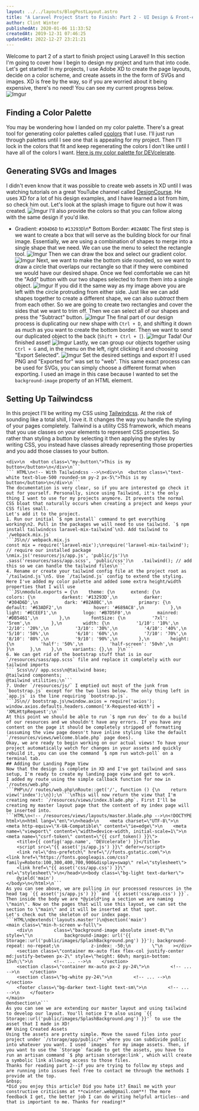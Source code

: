 ```yaml
---
layout: ../../layouts/BlogPostLayout.astro
title: "A Laravel Project Start to Finish: Part 2 - UI Design & Front-end Scaffolding"
author: Clint Winter
publishedAt: 2020-01-06 11:33:52
createdAt: 2019-12-31 07:46:25
updatedAt: 2022-12-27 23:21:21
---
```


Welcome to part 2 of a start to finish project using Laravel! In this section I'm going to cover how I begin to design my project and turn that into code. Let's get started!
In my projects, I use Adobe XD to create the page layouts, decide on a color scheme, and create assets in the the form of SVGs and images. XD is free by the way, so if you are worried about it being expensive, there's no need!
You can see my current progress below.
![Imgur](https://i.imgur.com/NTXMxEj.png)
## Finding a Color Palette
You may be wondering how I landed on my color palette. There's a great tool for generating color palettes called [coolors](https://coolors.co/) that I use. I'll just run through palettes until I see one that is appealing for my project. Then I'll lock in the colors that fit and keep regenerating the colors I don't like until I have all of the colors I want. [Here is my color palette for DEVcelerate](https://coolors.co/13293d-7fbbf4-b7d5f0-304d6d-75b9be).
## Generating SVGs and Images
I didn't even know that it was possible to create web assets in XD until I was watching tutorials on a great YouTube channel called [DesignCourse](https://www.youtube.com/channel/UCVyRiMvfUNMA1UPlDPzG5Ow). He uses XD for a lot of his design examples, and I have learned a lot from him, so check him out. 
Let's look at the splash image to figure out how it was created. 
![Imgur](https://i.imgur.com/6ujzoAO.png)
I'll also provide the colors so that you can follow along with the same design if you'd like.
* Gradient: `#304D6D` to `#13293D`\n* Bottom Border: `#82A0BC`
The first step is we want to create a box that will serve as the building block for our final image. Essentially, we are using a combination of shapes to merge into a single shape that we need. We can use the menu to select the rectangle tool.
![Imgur](https://i.imgur.com/2DqYoQr.png)
Then we can draw the box and select our gradient color.
![Imgur](https://i.imgur.com/es89HZM.png)
Next, we want to make the bottom side rounded, so we want to draw a circle that overlaps our rectangle so that if they were combined we would have our desired shape. Once we feel comfortable we can hit the \"Add\" button with our two shapes selected to form them into a single object.
![Imgur](https://i.imgur.com/C25mqR2.png)
If you did it the same way as my image above you are left with the circle protruding from either side. Just like we can add shapes together to create a different shape, we can also *subtract* them from each other. So we are going to create two rectangles and cover the sides that we want to trim off. Then we can select all of our shapes and press the \"Subtract\" button.
![Imgur](https://i.imgur.com/NJkIBFZ.png)
The final part of our design process is duplicating our new shape with `Ctrl + D`, and shifting it down as much as you want to create the bottom border. Then we want to send our duplicated object to the back (`Shift + Ctrl + [`).
![Imgur](https://i.imgur.com/iVbeysL.png)
Tada! Our finished asset!
![Imgur](https://i.imgur.com/HNnhwYX.png)
Lastly, we can group our objects together using `Ctrl + G` and, in the menu on the left, right clicking it and choosing \"Export Selected\".
![Imgur](https://i.imgur.com/2RXSAqS.png)
Set the desired settings and export it! I used PNG and \"Exported for\" was set to \"web\".
This same exact process can be used for SVGs, you can simply choose a different format when exporting. I used an image in this case because I wanted to set the `background-image` property of an HTML element.
## Setting Up Tailwindcss
In this project I'll be writing my CSS using [Tailwindcss](https://tailwindcss.com/). At the risk of sounding like a total shill, I love it. It changes the way you handle the styling of your pages completely. Tailwind is a utility CSS framework, which means that you use classes on your elements to represent CSS properties. So rather than styling a button by selecting it then applying the styles by writing CSS, you instead have classes already representing those properties and you add those classes to your button.
``` HTML\n<!-- Before -->\n<style>\n.my-button {\n  color: white;\n  background-color: blue;\n  border-radius: 0.25rem;\n  padding: 0.5rem 1.25rem;\n}\n</style>
<div>\n  <button class=\"my-button\">This is my button</button>\n</div>\n```
``` HTML\n<!-- With Tailwindcss -->\n<div>\n  <button class=\"text-white text-blue-500 rounded-sm py-2 px-5\">This is my button</button>\n</div>\n```
The documentation is very clear, so if you are interested go check it out for yourself. Personally, since using Tailwind, it's the only thing I want to use for my projects anymore. It prevents the normal CSS bloat that naturally occurs when creating a project and keeps your CSS files small.
Let's add it to the project.
1. Run our initial `$ npm install` command to get everything working\n2. Pull in the packages we will need to use tailwind. `$ npm install tailwindcss laravel-mix-tailwind`\n3. Add tailwind to `/webpack.mix.js`
```JS\n// webpack.mix.js
const mix = require('laravel-mix');\nrequire('laravel-mix-tailwind'); // require our installed package
\nmix.js('resources/js/app.js', 'public/js')\n   .sass('resources/sass/app.scss', 'public/css')\n   .tailwind(); // add this so we can handle the tailwind files\n```
4. Rename or create your tailwind config file at the project root as `/tailwind.js`\n5. Use `/tailwind.js` config to extend the styling. Here I've added my color palette and added some extra height/width properties that I will use
```JS\nmodule.exports = {\n    theme: {\n      extend: {\n        colors: {\n          darkest: '#13293D',\n          darker: '#304D6D',\n          dark: '#82A0BC',\n          primary: {\n            default: '#63ADF2',\n            hover: '#689AC8',\n          },\n          light: '#ECEEF1',\n          logo: '#B7D5F0',\n          mainred: '#DB5461',\n        },\n        fontSize: {\n          '7xl': '5rem',\n        },\n        width: {\n          '1/10': '10%',\n          '2/10': '20%',\n          '3/10': '30%',\n          '4/10': '40%',\n          '5/10': '50%',\n          '6/10': '60%',\n          '7/10': '70%',\n          '8/10': '80%',\n          '9/10': '90%',\n        },\n        height: {\n          'half': '50%',\n          'half-screen': '50vh',\n        }\n      },\n    },\n    variants: {},\n  }\n```
6. We can get rid of the bootstrap stuff that is in our `/resources/sass/app.scss` file and replace it completely with our tailwind imports
``` Scss\n// app.scss\n@tailwind base;
@tailwind components;
@tailwind utilities;\n```
7. Under `/resources/js/` I emptied out most of the junk from `bootstrap.js` except for the two lines below. The only thing left in `app.js` is the line requiring `bootstrap.js`.
```JS\n// bootstrap.js\nwindow.axios = require('axios');
window.axios.defaults.headers.common['X-Requested-With'] = 'XMLHttpRequest';\n```
At this point we should be able to run `$ npm run dev` to do a build of our resources and we shouldn't have any errors. If you have any content on the page it should be completely stripped of formatting (assuming the view page doesn't have inline styling like the default `/resources/views/welcome.blade.php` page does).
Okay, we are ready to begin working on our actual views! To have your project automatically watch for changes in your assets and quickly rebuild it, you can use the command `$ npm run watch-poll` on a terminal tab.
## Adding Our Landing Page View
Now that the design is complete in XD and I've got tailwind and sass setup, I'm ready to create my landing page view and get to work.
I added my route using the simple callback function for now in `/routes/web.php`
```PHP\n// routes/web.php\nRoute::get('/', function () {\n    return view('index');\n});\n```\nThis will now return the view that I'm creating next: `/resources/views/index.blade.php`. First I'll be creating my master layout page that the content of my index page will be inserted into.
```HTML\n<!-- /resources/views/layouts/master.blade.php -->\n<!DOCTYPE html>\n<html lang=\"en\">\n<head>\n    <meta charset=\"UTF-8\">\n    <meta http-equiv=\"X-UA-Compatible\" content=\"ie=edge\">\n    <meta name=\"viewport\" content=\"width=device-width, initial-scale=1\">\n    <meta name=\"csrf-token\" content=\"{{ csrf_token() }}\">
    <title>{{ config('app.name', 'DEVcelerate') }}</title>
    <script src=\"{{ asset('js/app.js') }}\" defer></script>
    <link rel=\"dns-prefetch\" href=\"//fonts.gstatic.com\">\n    <link href=\"https://fonts.googleapis.com/css?family=Roboto:100,300,400,700,900&display=swap\" rel=\"stylesheet\">
    <link href=\"{{ asset('css/app.css') }}\" rel=\"stylesheet\">\n</head>\n<body class=\"bg-light text-darker\">
    @yield('main')
</body>\n</html>\n```
As you can see above, we are pulling in our processed resources in the head tag `{{ asset('js/app.js') }}` and `{{ asset('css/app.css') }}`. Then inside the body we are *@yield*ing a section we are naming \"main\". Now on the pages that will use this layout, we can set the section to \"main\" and it will be inserted at that spot.
Let's check out the skeleton of our index page.
```HTML\n@extends('layouts.master')\n@section('main')
<main class=\"min-h-screen w-full\">
    <div\n        class=\"background-image absolute inset-0\"\n        style=\"\n            background-image: url('{{ Storage::url('public/images/SplashBackground.png') }}'); background-repeat: no-repeat;\n            z-index: -50;\n        \"\n    ></div>
    <section class=\"container mx-auto flex flex-col justify-center md:justify-between px-2\" style=\"height: 60vh; margin-bottom: 15vh;\">\n        <!-- ... -->\n    </section>
    <section class=\"container mx-auto px-2 py-24\">\n        <!-- ... -->\n    </section>
    <section class=\"bg-white py-24\">\n        <!-- ... -->\n    </section>
    <footer class=\"bg-darker text-light text-sm\">\n        <!-- ... -->\n    </footer>
</main>
@endsection\n```
As you can see we are extending our master layout and using tailwind to develop our layout. You'll notice I'm also using `{{ Storage::url('public/images/SplashBackground.png') }}'` to use the asset that I made in XD!
## Using Created Assets
Using the assets are pretty simple. Move the saved files into your project under `/storage/app/public/*` where you can subdivide public into whatever you want. I used `images` for my image assets. Then, if you want to use the `Storage` facade to get the assets, you have to run an artisan command `$ php artisan storage:link`, which will create a symbolic link allowing access to those files.
Thanks for reading part 2--if you are trying to follow my steps and are running into issues feel free to contact me through the methods I provide at the top.
&nbsp;
*Did you enjoy this article? Did you hate it? Email me with your constructive criticisms at **cwinter.web@gmail.com**! The more feedback I get, the better job I can do writing helpful articles--and that is important to me. Thanks for reading!*
